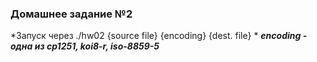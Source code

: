 ### Домашнее задание №2
*Запуск через ./hw02 {source file} {encoding} {dest. file}  *
***encoding - одна из cp1251, koi8-r, iso-8859-5***

